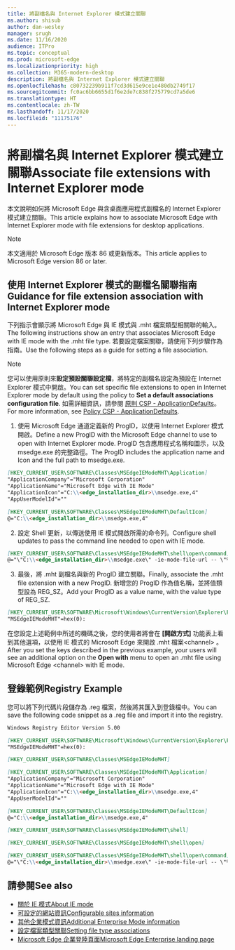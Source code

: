 ```yaml
---
title: 將副檔名與 Internet Explorer 模式建立關聯
ms.author: shisub
author: dan-wesley
manager: srugh
ms.date: 11/16/2020
audience: ITPro
ms.topic: conceptual
ms.prod: microsoft-edge
ms.localizationpriority: high
ms.collection: M365-modern-desktop
description: 將副檔名與 Internet Explorer 模式建立關聯
ms.openlocfilehash: c80732239b911f7cd3d615e9ce1e480db2749f17
ms.sourcegitcommit: fc0ac6bb6655d1f6e2de7c838f275779cd7a5de6
ms.translationtype: HT
ms.contentlocale: zh-TW
ms.lasthandoff: 11/17/2020
ms.locfileid: "11175176"
---
```

# <span data-ttu-id="906d6-103">將副檔名與 Internet Explorer 模式建立關聯</span><span class="sxs-lookup"><span data-stu-id="906d6-103">Associate file extensions with Internet Explorer mode</span></span>

<span data-ttu-id="906d6-104">本文說明如何將 Microsoft Edge 與含桌面應用程式副檔名的 Internet Explorer 模式建立關聯。</span><span class="sxs-lookup"><span data-stu-id="906d6-104">This article explains how to associate Microsoft Edge with Internet Explorer mode with file extensions for desktop applications.</span></span>

> [!NOTE]
> <span data-ttu-id="906d6-105">本文適用於 Microsoft Edge 版本 86 或更新版本。</span><span class="sxs-lookup"><span data-stu-id="906d6-105">This article applies to Microsoft Edge version 86 or later.</span></span>

## <span data-ttu-id="906d6-106">使用 Internet Explorer 模式的副檔名關聯指南</span><span class="sxs-lookup"><span data-stu-id="906d6-106">Guidance for file extension association with Internet Explorer mode</span></span>

<span data-ttu-id="906d6-107">下列指示會顯示將 Microsoft Edge 與 IE 模式與 .mht 檔案類型相關聯的輸入。</span><span class="sxs-lookup"><span data-stu-id="906d6-107">The following instructions show an entry that associates Microsoft Edge with IE mode with the .mht file type.</span></span> <span data-ttu-id="906d6-108">若要設定檔案關聯，請使用下列步驟作為指南。</span><span class="sxs-lookup"><span data-stu-id="906d6-108">Use the following steps as a guide for setting a file association.</span></span>

> [!NOTE]
> <span data-ttu-id="906d6-109">您可以使用原則來**設定預設關聯設定檔**，將特定的副檔名設定為預設在 Internet Explorer 模式中開啟。</span><span class="sxs-lookup"><span data-stu-id="906d6-109">You can set specific file extensions to open in Internet Explorer mode by default using the policy to **Set a default associations configuration file**.</span></span> <span data-ttu-id="906d6-110">如需詳細資訊，請參閱 [原則 CSP - ApplicationDefaults](https://docs.microsoft.com/windows/client-management/mdm/policy-csp-applicationdefaults#applicationdefaults-defaultassociationsconfiguration)。</span><span class="sxs-lookup"><span data-stu-id="906d6-110">For more information, see [Policy CSP - ApplicationDefaults](https://docs.microsoft.com/windows/client-management/mdm/policy-csp-applicationdefaults#applicationdefaults-defaultassociationsconfiguration).</span></span>

1. <span data-ttu-id="906d6-111">使用 Microsoft Edge 通道定義新的 ProgID，以使用 Internet Explorer 模式開啟。</span><span class="sxs-lookup"><span data-stu-id="906d6-111">Define a new ProgID with the Microsoft Edge channel to use to open with Internet Explorer mode.</span></span> <span data-ttu-id="906d6-112">ProgID 包含應用程式名稱和圖示，以及 msedge.exe 的完整路徑。</span><span class="sxs-lookup"><span data-stu-id="906d6-112">The ProgID includes the application name and Icon and the full path to msedge.exe.</span></span>

```markdown
[HKEY_CURRENT_USER\SOFTWARE\Classes\MSEdgeIEModeMHT\Application]
"ApplicationCompany"="Microsoft Corporation"
"ApplicationName"="Microsoft Edge with IE Mode"
"ApplicationIcon"="C:\\<edge_installation_dir>\\msedge.exe,4"
"AppUserModelId"=""
```

```markdown
[HKEY_CURRENT_USER\SOFTWARE\Classes\MSEdgeIEModeMHT\DefaultIcon]
@="C:\\<edge_installation_dir>\\msedge.exe,4"
```

2. <span data-ttu-id="906d6-113">設定 Shell 更新，以傳送使用 IE 模式開啟所需的命令列。</span><span class="sxs-lookup"><span data-stu-id="906d6-113">Configure shell updates to pass the command line needed to open with IE mode.</span></span>

```markdown
[HKEY_CURRENT_USER\SOFTWARE\Classes\MSEdgeIEModeMHT\shell\open\command]
@="\"C:\\<edge_installation_dir>\\msedge.exe\" -ie-mode-file-url -- \"%1\""
```

3. <span data-ttu-id="906d6-114">最後，將 .mht 副檔名與新的 ProgID 建立關聯。</span><span class="sxs-lookup"><span data-stu-id="906d6-114">Finally, associate the .mht file extension with a new ProgID.</span></span> <span data-ttu-id="906d6-115">新增您的 ProgID 作為值名稱，並將值類型設為 REG_SZ。</span><span class="sxs-lookup"><span data-stu-id="906d6-115">Add your ProgID as a value name, with the value type of REG_SZ.</span></span>

```markdown
[HKEY_CURRENT_USER\SOFTWARE\Microsoft\Windows\CurrentVersion\Explorer\FileExts\.mht\OpenWithProgids]
"MSEdgeIEModeMHT"=hex(0):
```

<span data-ttu-id="906d6-116">在您設定上述範例中所述的機碼之後，您的使用者將會在 **[開啟方式]** 功能表上看到其他選項，以使用 IE 模式的 Microsoft Edge 來開啟 .mht 檔案\<channel\> 。</span><span class="sxs-lookup"><span data-stu-id="906d6-116">After you set the keys described in the previous example, your users will see an additional option on the **Open with** menu to open an .mht file using Microsoft Edge \<channel\> with IE mode.</span></span>

## <span data-ttu-id="906d6-117">登錄範例</span><span class="sxs-lookup"><span data-stu-id="906d6-117">Registry Example</span></span>

<span data-ttu-id="906d6-118">您可以將下列代碼片段儲存為 .reg 檔案，然後將其匯入到登錄檔中。</span><span class="sxs-lookup"><span data-stu-id="906d6-118">You can save the following code snippet as a .reg file and import it into the registry.</span></span>

```markdown
Windows Registry Editor Version 5.00

[HKEY_CURRENT_USER\SOFTWARE\Microsoft\Windows\CurrentVersion\Explorer\FileExts\.mht\OpenWithProgids]
"MSEdgeIEModeMHT"=hex(0):

[HKEY_CURRENT_USER\SOFTWARE\Classes\MSEdgeIEModeMHT]

[HKEY_CURRENT_USER\SOFTWARE\Classes\MSEdgeIEModeMHT\Application]
"ApplicationCompany"="Microsoft Corporation"
"ApplicationName"="Microsoft Edge with IE Mode"
"ApplicationIcon"="C:\\<edge_installation_dir>\\msedge.exe,4"
"AppUserModelId"=""

[HKEY_CURRENT_USER\SOFTWARE\Classes\MSEdgeIEModeMHT\DefaultIcon]
@="C:\\<edge_installation_dir>\\msedge.exe,4"

[HKEY_CURRENT_USER\SOFTWARE\Classes\MSEdgeIEModeMHT\shell]

[HKEY_CURRENT_USER\SOFTWARE\Classes\MSEdgeIEModeMHT\shell\open]

[HKEY_CURRENT_USER\SOFTWARE\Classes\MSEdgeIEModeMHT\shell\open\command]
@="\"C:\\<edge_installation_dir>\\msedge.exe\" -ie-mode-file-url -- \"%1\""

```

## <span data-ttu-id="906d6-119">請參閱</span><span class="sxs-lookup"><span data-stu-id="906d6-119">See also</span></span>

- [<span data-ttu-id="906d6-120">關於 IE 模式</span><span class="sxs-lookup"><span data-stu-id="906d6-120">About IE mode</span></span>](https://docs.microsoft.com/deployedge/edge-ie-mode)
- [<span data-ttu-id="906d6-121">可設定的網站資訊</span><span class="sxs-lookup"><span data-stu-id="906d6-121">Configurable sites information</span></span>](https://docs.microsoft.com/deployedge/edge-learnmore-configurable-sites-ie-mode)
- [<span data-ttu-id="906d6-122">其他企業模式資訊</span><span class="sxs-lookup"><span data-stu-id="906d6-122">Additional Enterprise Mode information</span></span>](https://docs.microsoft.com/internet-explorer/ie11-deploy-guide/enterprise-mode-overview-for-ie11)
- [<span data-ttu-id="906d6-123">設定檔案類型關聯</span><span class="sxs-lookup"><span data-stu-id="906d6-123">Setting file type associations</span></span>](https://docs.microsoft.com/windows/win32/shell/fa-file-types)
- [<span data-ttu-id="906d6-124">Microsoft Edge 企業登陸頁面</span><span class="sxs-lookup"><span data-stu-id="906d6-124">Microsoft Edge Enterprise landing page</span></span>](https://aka.ms/EdgeEnterprise)
